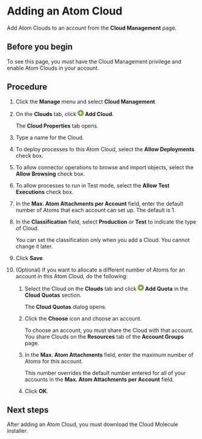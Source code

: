 # Adding an Atom Cloud 

<head>
  <meta name="guidename" content="Integration"/>
  <meta name="context" content="GUID-7dafe690-45e5-4da7-ba3d-f167592db954"/>
</head>


Add Atom Clouds to an account from the **Cloud Management** page.

## Before you begin

To see this page, you must have the Cloud Management privilege and enable Atom Clouds in your account.

## Procedure

1. Click the **Manage** menu and select **Cloud Management**.

2. On the **Clouds** tab, click **![Plus sign icon.](../Images/main-ic-plus-sign-white-in-green-circle-16_4dc8c5f3-e893-4aef-ade2-0b7afe9476c1.jpg) Add Cloud**.

    The **Cloud Properties** tab opens.

3. Type a name for the Cloud.

4. To deploy processes to this Atom Cloud, select the **Allow Deployments** check box.

5. To allow connector operations to browse and import objects, select the **Allow Browsing** check box.

6. To allow processes to run in Test mode, select the **Allow Test Executions** check box.

7. In the **Max. Atom Attachments per Account** field, enter the default number of Atoms that each account can set up. The default is 1.

8. In the **Classification** field, select **Production** or **Test** to indicate the type of Cloud.

    You can set the classification only when you add a Cloud. You cannot change it later.

9. Click **Save**.

10. (Optional) If you want to allocate a different number of Atoms for an account in this Atom Cloud, do the following:

    1. Select the Cloud on the **Clouds** tab and click **![Plus sign icon.](../Images/main-ic-plus-sign-white-in-green-circle-16_4dc8c5f3-e893-4aef-ade2-0b7afe9476c1.jpg) Add Quota** in the **Cloud Quotas** section.

        The **Cloud Quotas** dialog opens.

    2. Click the **Choose** icon and choose an account.

        To choose an account, you must share the Cloud with that account. You share Clouds on the **Resources** tab of the **Account Groups** page.

    3. In the **Max. Atom Attachments** field, enter the maximum number of Atoms for this account.

        This number overrides the default number entered for all of your accounts in the **Max. Atom Attachments per Account** field.

    4. Click **OK**.

## Next steps

After adding an Atom Cloud, you must download the Cloud Molecule installer.